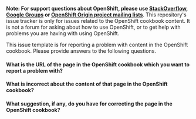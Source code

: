 **Note: For support questions about OpenShift, please use [StackOverflow](https://stackoverflow.com/questions/tagged/openshift), [Google Groups](https://groups.google.com/forum/#!forum/openshift) or [OpenShift Origin project mailing lists](https://lists.openshift.redhat.com/openshiftmm/listinfo)**. This repository's issue tracker is only for issues related to the OpenShift cookbook content. It is not a forum for asking about how to use OpenShift, or to get help with problems you are having with using OpenShift.

This issue template is for reporting a problem with content in the OpenShift cookbook. Please provide answers to the following questions.

#### What is the URL of the page in the OpenShift cookbook which you want to report a problem with?

#### What is incorrect about the content of that page in the OpenShift cookbook?

#### What suggestion, if any, do you have for correcting the page in the OpenShift cookbook?
